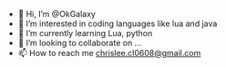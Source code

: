 - 👋 Hi, I’m @OkGalaxy
- 👀 I’m interested in coding languages like lua and java
- 🌱 I’m currently learning Lua, python
- 💞️ I’m looking to collaborate on ...
- 📫 How to reach me chrislee.cl0608@gmail.com

<!---
OkGalaxy/OkGalaxy is a ✨ special ✨ repository because its `README.md` (this file) appears on your GitHub profile.
You can click the Preview link to take a look at your changes.
--->
